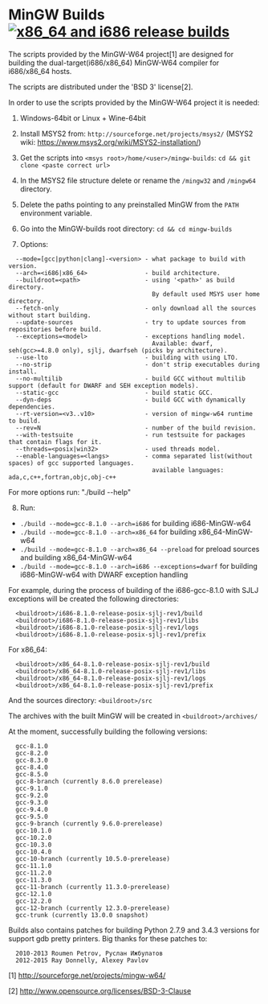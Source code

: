 # MinGW Builds [![x86_64 and i686 release builds](https://github.com/niXman/mingw-builds/actions/workflows/build_cmake.yml/badge.svg)](https://github.com/niXman/mingw-builds/actions/workflows/build_cmake.yml)

The scripts provided by the MinGW-W64 project[1] are designed
for building the dual-target(i686/x86_64) MinGW-W64 compiler for i686/x86_64 hosts.

The scripts are distributed under the 'BSD 3' license[2].

In order to use the scripts provided by the MinGW-W64 project it is needed:

1. Windows-64bit or Linux + Wine-64bit

2. Install MSYS2 from:
  `http://sourceforge.net/projects/msys2/`
  (MSYS2 wiki: https://www.msys2.org/wiki/MSYS2-installation/)

3. Get the scripts into `<msys root>/home/<user>/mingw-builds`:
  `cd && git clone <paste correct url>`

4. In the MSYS2 file structure delete or rename the `/mingw32` and `/mingw64` directory.

5. Delete the paths pointing to any preinstalled MinGW from the `PATH`
  environment variable.

6. Go into the MinGW-builds root directory:
  `cd && cd mingw-builds`

7. Options:
```
  --mode=[gcc|python|clang]-<version> - what package to build with version.
  --arch=<i686|x86_64>                - build architecture.
  --buildroot=<path>                  - using '<path>' as build directory.
                                        By default used MSYS user home directory.
  --fetch-only                        - only download all the sources without start building.
  --update-sources                    - try to update sources from repositories before build.
  --exceptions=<model>                - exceptions handling model.
                                        Available: dwarf, seh(gcc>=4.8.0 only), sjlj, dwarfseh (picks by architecture).
  --use-lto                           - building with using LTO.
  --no-strip                          - don't strip executables during install.
  --no-multilib                       - build GCC without multilib support (default for DWARF and SEH exception models).
  --static-gcc                        - build static GCC.
  --dyn-deps                          - build GCC with dynamically dependencies.
  --rt-version=<v3..v10>              - version of mingw-w64 runtime to build.
  --rev=N                             - number of the build revision.
  --with-testsuite                    - run testsuite for packages that contain flags for it.
  --threads=<posix|win32>             - used threads model.
  --enable-languages=<langs>          - comma separated list(without spaces) of gcc supported languages.
                                        available languages: ada,c,c++,fortran,objc,obj-c++
```
  For more options run: "./build --help"

8. Run:
*  `./build --mode=gcc-8.1.0 --arch=i686` for building i686-MinGW-w64
*  `./build --mode=gcc-8.1.0 --arch=x86_64` for building x86_64-MinGW-w64
*  `./build --mode=gcc-8.1.0 --arch=x86_64 --preload` for preload sources and building x86_64-MinGW-w64
*  `./build --mode=gcc-8.1.0 --arch=i686 --exceptions=dwarf` for building i686-MinGW-w64 with DWARF exception handling

For example, during the process of building of the i686-gcc-8.1.0 with SJLJ exceptions will
  be created the following directories:
```
  <buildroot>/i686-8.1.0-release-posix-sjlj-rev1/build
  <buildroot>/i686-8.1.0-release-posix-sjlj-rev1/libs
  <buildroot>/i686-8.1.0-release-posix-sjlj-rev1/logs
  <buildroot>/i686-8.1.0-release-posix-sjlj-rev1/prefix
```

For x86_64:
```
  <buildroot>/x86_64-8.1.0-release-posix-sjlj-rev1/build
  <buildroot>/x86_64-8.1.0-release-posix-sjlj-rev1/libs
  <buildroot>/x86_64-8.1.0-release-posix-sjlj-rev1/logs
  <buildroot>/x86_64-8.1.0-release-posix-sjlj-rev1/prefix
```

And the sources directory:
  `<buildroot>/src`


The archives with the built MinGW will be created in `<buildroot>/archives/`

At the moment, successfully building the following versions:
```
  gcc-8.1.0
  gcc-8.2.0
  gcc-8.3.0
  gcc-8.4.0
  gcc-8.5.0
  gcc-8-branch (currently 8.6.0 prerelease)
  gcc-9.1.0
  gcc-9.2.0
  gcc-9.3.0
  gcc-9.4.0
  gcc-9.5.0
  gcc-9-branch (currently 9.6.0-prerelease)
  gcc-10.1.0
  gcc-10.2.0
  gcc-10.3.0
  gcc-10.4.0
  gcc-10-branch (currently 10.5.0-prerelease)
  gcc-11.1.0
  gcc-11.2.0
  gcc-11.3.0
  gcc-11-branch (currently 11.3.0-prerelease)
  gcc-12.1.0
  gcc-12.2.0
  gcc-12-branch (currently 12.3.0-prerelease)
  gcc-trunk (currently 13.0.0 snapshot)
```

Builds also contains patches for building Python 2.7.9 and 3.4.3 versions for support gdb pretty printers.
Big thanks for these patches to:
```
  2010-2013 Roumen Petrov, Руслан Ижбулатов
  2012-2015 Ray Donnelly, Alexey Pavlov
```

[1] http://sourceforge.net/projects/mingw-w64/

[2] http://www.opensource.org/licenses/BSD-3-Clause
